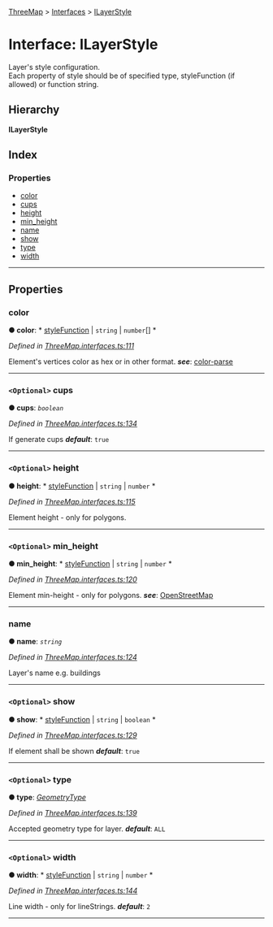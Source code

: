 [ThreeMap](../README.md) > [Interfaces](../modules/interfaces.md) > [ILayerStyle](../interfaces/interfaces.ilayerstyle.md)

# Interface: ILayerStyle

Layer's style configuration.  
Each property of style should be of specified type, styleFunction (if allowed) or function string.

## Hierarchy

**ILayerStyle**

## Index

### Properties

* [color](interfaces.ilayerstyle.md#color)
* [cups](interfaces.ilayerstyle.md#cups)
* [height](interfaces.ilayerstyle.md#height)
* [min_height](interfaces.ilayerstyle.md#min_height)
* [name](interfaces.ilayerstyle.md#name)
* [show](interfaces.ilayerstyle.md#show)
* [type](interfaces.ilayerstyle.md#type)
* [width](interfaces.ilayerstyle.md#width)

---

## Properties

<a id="color"></a>

###  color

**● color**: * [styleFunction](../modules/interfaces.md#stylefunction) &#124; `string` &#124; `number`[]
*

*Defined in [ThreeMap.interfaces.ts:111](https://github.com/areknawo/Three-Map/blob/41e1f78/src/ThreeMap.interfaces.ts#L111)*

Element's vertices color as hex or in other format.
*__see__*: [color-parse](https://www.npmjs.com/package/color-parse)

___
<a id="cups"></a>

### `<Optional>` cups

**● cups**: *`boolean`*

*Defined in [ThreeMap.interfaces.ts:134](https://github.com/areknawo/Three-Map/blob/41e1f78/src/ThreeMap.interfaces.ts#L134)*

If generate cups
*__default__*: `true`

___
<a id="height"></a>

### `<Optional>` height

**● height**: * [styleFunction](../modules/interfaces.md#stylefunction) &#124; `string` &#124; `number`
*

*Defined in [ThreeMap.interfaces.ts:115](https://github.com/areknawo/Three-Map/blob/41e1f78/src/ThreeMap.interfaces.ts#L115)*

Element height - only for polygons.

___
<a id="min_height"></a>

### `<Optional>` min_height

**● min_height**: * [styleFunction](../modules/interfaces.md#stylefunction) &#124; `string` &#124; `number`
*

*Defined in [ThreeMap.interfaces.ts:120](https://github.com/areknawo/Three-Map/blob/41e1f78/src/ThreeMap.interfaces.ts#L120)*

Element min-height - only for polygons.
*__see__*: [OpenStreetMap](https://wiki.openstreetmap.org/wiki/Key:min_height)

___
<a id="name"></a>

###  name

**● name**: *`string`*

*Defined in [ThreeMap.interfaces.ts:124](https://github.com/areknawo/Three-Map/blob/41e1f78/src/ThreeMap.interfaces.ts#L124)*

Layer's name e.g. buildings

___
<a id="show"></a>

### `<Optional>` show

**● show**: * [styleFunction](../modules/interfaces.md#stylefunction) &#124; `string` &#124; `boolean`
*

*Defined in [ThreeMap.interfaces.ts:129](https://github.com/areknawo/Three-Map/blob/41e1f78/src/ThreeMap.interfaces.ts#L129)*

If element shall be shown
*__default__*: `true`

___
<a id="type"></a>

### `<Optional>` type

**● type**: *[GeometryType](../modules/interfaces.md#geometrytype)*

*Defined in [ThreeMap.interfaces.ts:139](https://github.com/areknawo/Three-Map/blob/41e1f78/src/ThreeMap.interfaces.ts#L139)*

Accepted geometry type for layer.
*__default__*: `ALL`

___
<a id="width"></a>

### `<Optional>` width

**● width**: * [styleFunction](../modules/interfaces.md#stylefunction) &#124; `string` &#124; `number`
*

*Defined in [ThreeMap.interfaces.ts:144](https://github.com/areknawo/Three-Map/blob/41e1f78/src/ThreeMap.interfaces.ts#L144)*

Line width - only for lineStrings.
*__default__*: `2`

___


